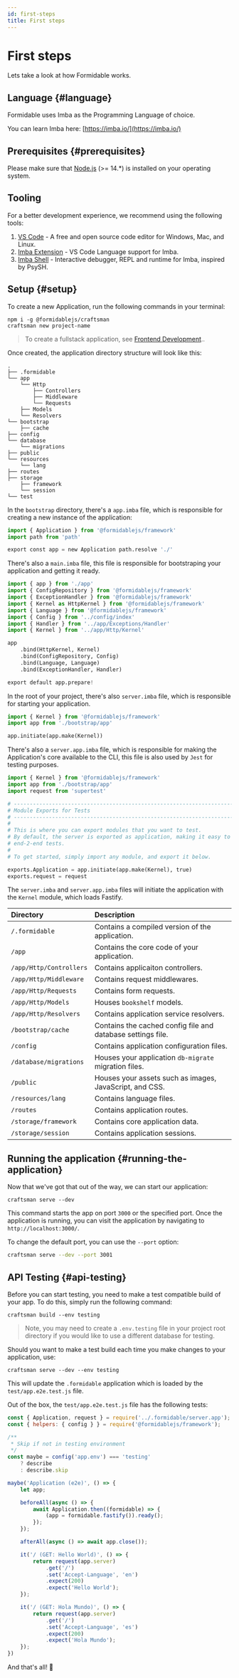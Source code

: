```yaml
---
id: first-steps
title: First steps
---
```


# First steps
Lets take a look at how Formidable works.

## Language {#language}
Formidable uses Imba as the Programming Language of choice.

You can learn Imba here: [https://imba.io/](https://imba.io/)

## Prerequisites {#prerequisites}
Please make sure that [Node.js](https://nodejs.org/) (>= 14.*) is installed on your operating system.

## Tooling

For a better development experience, we recommend using the following tools:

1. [VS Code](https://code.visualstudio.com/) - A free and open source code editor for Windows, Mac, and Linux.
2. [Imba Extension](https://marketplace.visualstudio.com/items?itemName=scrimba.vsimba) - VS Code Language support for Imba.
3. [Imba Shell](https://github.com/donaldp/imba-shell) - Interactive debugger, REPL and runtime for Imba, inspired by PsySH.


## Setup {#setup}
To create a new Application, run the following commands in your terminal:

```
npm i -g @formidablejs/craftsman
craftsman new project-name
```

> To create a fullstack application, see [Frontend Development](frontend#installation--setup)..

Once created, the application directory structure will look like this:

```text
.
├── .formidable
└── app
    └── Http
        ├── Controllers
        ├── Middleware
        └── Requests
    ├── Models
    └── Resolvers
└── bootstrap
    ├── cache
├── config
└── database
    └── migrations
├── public
└── resources
    └── lang
├── routes
├── storage
	├── framework
	└── session
└── test

```

In the `bootstrap` directory, there's a `app.imba` file, which is responsible for creating a new instance of the application:

```py title="bootstrap/app.imba"
import { Application } from '@formidablejs/framework'
import path from 'path'

export const app = new Application path.resolve './'
```

There's also a `main.imba` file, this file is responsible for bootstraping your application and getting it ready.

```py title="bootstrap/main.imba"
import { app } from './app'
import { ConfigRepository } from '@formidablejs/framework'
import { ExceptionHandler } from '@formidablejs/framework'
import { Kernel as HttpKernel } from '@formidablejs/framework'
import { Language } from '@formidablejs/framework'
import { Config } from '../config/index'
import { Handler } from '../app/Exceptions/Handler'
import { Kernel } from '../app/Http/Kernel'

app
	.bind(HttpKernel, Kernel)
	.bind(ConfigRepository, Config)
	.bind(Language, Language)
	.bind(ExceptionHandler, Handler)

export default app.prepare!
```
In the root of your project, there's also `server.imba` file, which is responsible for starting your application.

```py title="server.imba"
import { Kernel } from '@formidablejs/framework'
import app from './bootstrap/app'

app.initiate(app.make(Kernel))
```

There's also a `server.app.imba` file, which is responsible for making the Application's core available to the CLI, this file is also used by `Jest` for testing purposes.

```py title="server.app.imba"
import { Kernel } from '@formidablejs/framework'
import app from './bootstrap/app'
import request from 'supertest'

# --------------------------------------------------------------------------
# Module Exports for Tests
# --------------------------------------------------------------------------
#
# This is where you can export modules that you want to test.
# By default, the server is exported as application, making it easy to run
# end-2-end tests.
#
# To get started, simply import any module, and export it below.

exports.Application = app.initiate(app.make(Kernel), true)
exports.request = request
```

The `server.imba` and `server.app.imba` files will initiate the application with the `Kernel` module, which loads Fastify.

| Directory                | Description
|:-------------------------|:-------------
| `/.formidable`           | Contains a compiled version of the application.
| `/app`                   | Contains the core code of your application.
| `/app/Http/Controllers`  | Contains applicaiton controllers.
| `/app/Http/Middleware`   | Contains request middlewares.
| `/app/Http/Requests`     | Contains form requests.
| `/app/Http/Models`       | Houses `bookshelf` models.
| `/app/Http/Resolvers`    | Contains application service resolvers.
| `/bootstrap/cache`       | Contains the cached config file and database settings file.
| `/config`                | Contains application configuration files.
| `/database/migrations`   | Houses your application `db-migrate` migration files.
| `/public`                | Houses your assets such as images, JavaScript, and CSS.
| `/resources/lang`        | Contains language files.
| `/routes`                | Contains application routes.
| `/storage/framework`     | Contains core application data.
| `/storage/session`       | Contains application sessions.

## Running the application {#running-the-application}
Now that we've got that out of the way, we can start our application:

```
craftsman serve --dev
```

This command starts the app on port `3000` or the specified port.
Once the application is running, you can visit the application by navigating to `http://localhost:3000/`.

To change the default port, you can use the `--port` option:

```bash
craftsman serve --dev --port 3001
```

## API Testing {#api-testing}

Before you can start testing, you need to make a test compatible build of your app. To do this, simply run the following command:

```
craftsman build --env testing
```

> Note, you may need to create a `.env.testing` file in your project root directory if you would like to use a different database for testing.

Should you want to make a test build each time you make changes to your application, use:

```
craftsman serve --dev --env testing
```

This will update the `.formidable` application which is loaded by the `test/app.e2e.test.js` file.

Out of the box, the `test/app.e2e.test.js` file has the following tests:

```js title=test/app.e2e.test.js
const { Application, request } = require('../.formidable/server.app');
const { helpers: { config } } = require('@formidablejs/framework');

/**
 * Skip if not in testing environment
 */
const maybe = config('app.env') === 'testing'
	? describe
	: describe.skip

maybe('Application (e2e)', () => {
	let app;

	beforeAll(async () => {
		await Application.then((formidable) => {
			(app = formidable.fastify()).ready();
		});
	});

	afterAll(async () => await app.close());

	it('/ (GET: Hello World)', () => {
		return request(app.server)
			.get('/')
			.set('Accept-Language', 'en')
			.expect(200)
			.expect('Hello World');
	});

	it('/ (GET: Hola Mundo)', () => {
		return request(app.server)
			.get('/')
			.set('Accept-Language', 'es')
			.expect(200)
			.expect('Hola Mundo');
	});
})

```

And that's all! 🎊
